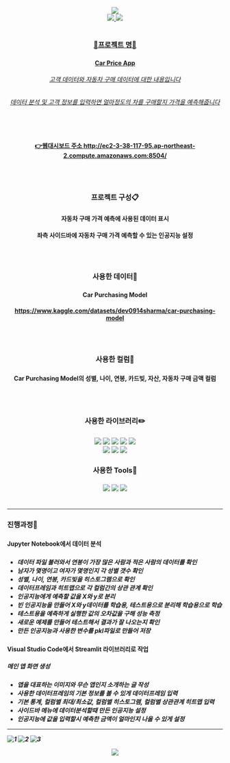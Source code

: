<div align=center>
	<img src="https://capsule-render.vercel.app/api?type=waving&color=0:FF0000,100:a82da&height=200&fontColor=FFFFFF&section=header&text=streamlit%20car%20price%20app&fontSize=60&animation=twinkling" />
</div>	
<div align=center>
	<a href="mailto:yunwltn98@gmail.com"><img src="https://img.shields.io/badge/Gmail-EA4335?style=flat&logo=Gmail&logoColor=white&link="mailto:yunwltn98@gmail.com" />
	<a href="https://coding-jisu.tistory.com/"><img src="https://img.shields.io/badge/Tistory-000000?style=flat&logo=Tistory&logoColor=white&link="https://coding-jisu.tistory.com" />
	<br>
	<br>
</div>	
<div align=center> 
	<h3> 📌프로젝트 명📌 <h3>
	<h4> Car Price App <h4>
	<h6> 고객 데이터와 자동차 구매 데이터에 대한 내용입니다 <h6>
	<h6> 데이터 분석 및 고객 정보를 입력하면 얼마정도의 차를 구매할지 가격을 예측해줍니다 <h6>
	<br>
	<h4>
		
👉웹대시보드 주소 <http://ec2-3-38-117-95.ap-northeast-2.compute.amazonaws.com:8504/>

</div>	
<div align=center> 
	<br>
	<br>
	<h3> 프로젝트 구성📋 <h3>
	<h4> 자동차 구매 가격 예측에 사용된 데이터 표시
  <h4> 좌측 사이드바에 자동차 구매 가격 예측할 수 있는 인공지능 설정
	<br>
	<br>
	<br>
	<br>
	<h3> 사용한 데이터📂 <h3>
	<h4> Car Purchasing Model <h4>

<https://www.kaggle.com/datasets/dev0914sharma/car-purchasing-model>
</div>	
<div align=center>
	<br>
	<br>
	<h3> 사용한 컬럼📑 <h3>
	<h4> Car Purchasing Model의 성별, 나이, 연봉, 카드빚, 자산, 자동차 구매 금액 컬럼 <h4>
	<br>
	<br>
	<h3> 사용한 라이브러리✏️ <h3>	
	<img src="https://img.shields.io/badge/Streamlit-FF4B4B?style=flat&logo=Streamlit&logoColor=white" />
	<img src="https://img.shields.io/badge/NumPy-013243?style=flat&logo=NumPy&logoColor=white" />
	<img src="https://img.shields.io/badge/pandas-150458?style=flat&logo=pandas&logoColor=white" />
	<img src="https://img.shields.io/badge/matplotlib-000000?style=flat&logo=&logoColor=white" />
	<img src="https://img.shields.io/badge/seaborn-000000?style=flat&logo=&logoColor=white" />
	<br>
	<img src="https://img.shields.io/badge/joblib-000000?style=flat&logo=&logoColor=white" />
	<img src="https://img.shields.io/badge/LinearRegression-000000?style=flat&logo=&logoColor=white" />
	<img src="https://img.shields.io/badge/train_test_split-000000?style=flat&logo=&logoColor=white" />
	<h3> 사용한 Tools🔨 <h3>
	<img src="https://img.shields.io/badge/Jupyter-F37626?style=flat&logo=Jupyter&logoColor=white" />
	<img src="https://img.shields.io/badge/Visual Studio Code-007ACC?style=flat&logo=Visual Studio Code&logoColor=white" />
	<img src="https://img.shields.io/badge/GitHub-181717?style=flat&logo=GitHub&logoColor=white" />
	<br>
	<br>
</div>	

		
---


<h3>진행과정💬<h3>

<h4>Jupyter Notebook에서 데이터 분석<h4>
	
<h5> <h5>
	
- 데이터 파일 불러와서 연봉이 가장 많은 사람과 적은 사람의 데이터를 확인
- 남자가 몇명이고 여자가 몇명인지 각 성별 갯수 확인
- 성별, 나이, 연봉, 카드빚을 히스토그램으로 확인
- 데이터프레임과 히트맵으로 각 컬럼간의 상관 관계 확인
- 인공지능에게 예측할 값을 X와 y로 분리
- 빈 인공지능을 만들어 X와 y데이터를 학습용, 테스트용으로 분리해 학습용으로 학습
- 테스트용을 예측하게 실행한 값의 오차값을 구해 성능 측정
- 새로운 예제를 만들어 테스트해서 결과가 잘 나오는지 확인
- 만든 인공지능과 사용한 변수를 pkl파일로 만들어 저장

<h4>Visual Studio Code에서 Streamlit 라이브러리로 작업<h4>

<h5> 메인 앱 화면 생성<h5>

- 앱을 대표하는 이미지와 무슨 앱인지 소개하는 글 작성
- 사용한 데이터프레임의 기본 정보를 볼 수 있게 데이터프레임 입력
- 기본 통계, 컬럼별 최대/최소값, 컬럼별 히스토그램, 컬럼별 상관관계 히트맵 입력
- 사이드바 메뉴에 데이터분석할때 만든 인공지능 설정
- 인공지능에 값을 입력할시 예측한 금액이 얼마인지 나올 수 있게 설정

	
---
	
	

![1](https://user-images.githubusercontent.com/120348555/209048487-e960db2e-001a-495b-b819-34f0e59fa5b0.PNG)
![2](https://user-images.githubusercontent.com/120348555/209048523-9aba3c5c-6a21-45b8-9635-092c163829f2.PNG)
![3](https://user-images.githubusercontent.com/120348555/209048547-0290c0b6-f1ad-4cdb-9dbf-956dbbf8b2d5.PNG)

<div align=center>
	<img src="https://capsule-render.vercel.app/api?type=waving&color=0:FF0000,100:a82da&height=100&section=footer&text=Thank%20you&fontSize=50&animation=twinkling" />
</div>	
